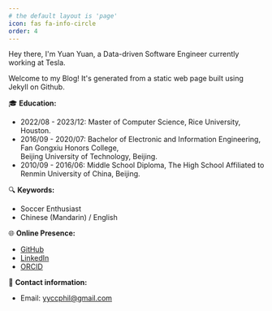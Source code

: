 ```yaml
---
# the default layout is 'page'
icon: fas fa-info-circle
order: 4
---
```


Hey there, I'm Yuan Yuan, a Data-driven Software Engineer currently working at Tesla.

Welcome to my Blog! It's generated from a static web page built using Jekyll on Github.

🎓 **Education:**
- 2022/08 - 2023/12: Master of Computer Science, Rice University, Houston.
- 2016/09 - 2020/07: Bachelor of Electronic and Information Engineering, Fan Gongxiu Honors College,<br>Beijing University of Technology, Beijing.
- 2010/09 - 2016/06: Middle School Diploma, The High School Affiliated to Renmin University of China, Beijing.

🔍 **Keywords:**

* Soccer Enthusiast
* Chinese (Mandarin) / English

🌐 **Online Presence:**

* [GitHub](https://github.com/yyccPhil/)
* [LinkedIn](https://www.linkedin.com/in/philyy/)
* [ORCID](https://orcid.org/0000-0001-8335-1655/)

📧 **Contact information:**

* Email: [yyccphil@gmail.com](mailto:yyccphil@gmail.com)
